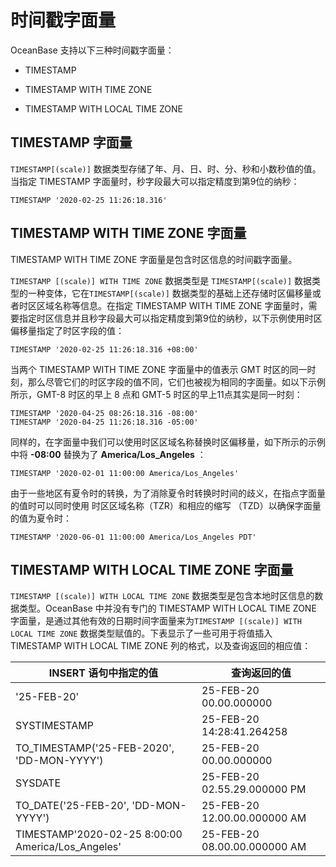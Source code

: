 时间戳字面量 
===========================



OceanBase 支持以下三种时间戳字面量：

* TIMESTAMP

  

* TIMESTAMP WITH TIME ZONE

  

* TIMESTAMP WITH LOCAL TIME ZONE

  




TIMESTAMP 字面量 
-------------------------

`TIMESTAMP[(scale)]` 数据类型存储了年、月、日、时、分、秒和小数秒值的值。当指定 TIMESTAMP 字面量时，秒字段最大可以指定精度到第9位的纳秒：

    TIMESTAMP '2020-02-25 11:26:18.316'



TIMESTAMP WITH TIME ZONE 字面量 
----------------------------------------

TIMESTAMP WITH TIME ZONE 字面量是包含时区信息的时间戳字面量。

`TIMESTAMP [(scale)] WITH TIME ZONE` 数据类型是 `TIMESTAMP[(scale)]` 数据类型的一种变体，它在`TIMESTAMP[(scale)]` 数据类型的基础上还存储时区偏移量或者时区区域名称等信息。在指定 TIMESTAMP WITH TIME ZONE 字面量时，需要指定时区信息并且秒字段最大可以指定精度到第9位的纳秒，以下示例使用时区偏移量指定了时区字段的值：

    TIMESTAMP '2020-02-25 11:26:18.316 +08:00'



当两个 TIMESTAMP WITH TIME ZONE 字面量中的值表示 GMT 时区的同一时刻，那么尽管它们的时区字段的值不同，它们也被视为相同的字面量。如以下示例所示，GMT-8 时区的早上 8 点和 GMT-5 时区的早上11点其实是同一时刻：

    TIMESTAMP '2020-04-25 08:26:18.316 -08:00'
    TIMESTAMP '2020-04-25 11:26:18.316 -05:00'



同样的，在字面量中我们可以使用时区区域名称替换时区偏移量，如下所示的示例中将 **-08:00** 替换为了 **America/Los_Angeles** ：

    TIMESTAMP '2020-02-01 11:00:00 America/Los_Angeles'



由于一些地区有夏令时的转换，为了消除夏令时转换时时间的歧义，在指点字面量的值时可以同时使用 时区区域名称（TZR）和相应的缩写 （TZD）以确保字面量的值为夏令时：

    TIMESTAMP '2020-06-01 11:00:00 America/Los_Angeles PDT'



TIMESTAMP WITH LOCAL TIME ZONE 字面量 
----------------------------------------------

`TIMESTAMP [(scale)] WITH LOCAL TIME ZONE` 数据类型是包含本地时区信息的数据类型。OceanBase 中并没有专门的 TIMESTAMP WITH LOCAL TIME ZONE 字面量，是通过其他有效的日期时间字面量来为`TIMESTAMP [(scale)] WITH LOCAL TIME ZONE` 数据类型赋值的。下表显示了一些可用于将值插入 TIMESTAMP WITH LOCAL TIME ZONE 列的格式，以及查询返回的相应值：


|                 **INSERT 语句中指定的值**                 |          **查询返回的值**          |
|----------------------------------------------------|------------------------------|
| '25-FEB-20'                                        | 25-FEB-20 00.00.000000       |
| SYSTIMESTAMP                                       | 25-FEB-20 14:28:41.264258    |
| TO_TIMESTAMP('25-FEB-2020', 'DD-MON-YYYY')         | 25-FEB-20 00.00.000000       |
| SYSDATE                                            | 25-FEB-20 02.55.29.000000 PM |
| TO_DATE('25-FEB-20', 'DD-MON-YYYY')                | 25-FEB-20 12.00.00.000000 AM |
| TIMESTAMP'2020-02-25 8:00:00  America/Los_Angeles' | 25-FEB-20 08.00.00.000000 AM |



